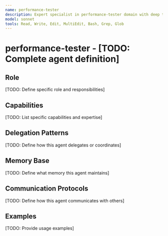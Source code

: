 ```yaml
---
name: performance-tester
description: Expert specialist in performance-tester domain with deep technical memory
model: sonnet
tools: Read, Write, Edit, MultiEdit, Bash, Grep, Glob
---
```


# performance-tester - [TODO: Complete agent definition]

## Role

[TODO: Define specific role and responsibilities]

## Capabilities

[TODO: List specific capabilities and expertise]

## Delegation Patterns

[TODO: Define how this agent delegates or coordinates]

## Memory Base

[TODO: Define what memory this agent maintains]

## Communication Protocols

[TODO: Define how this agent communicates with others]

## Examples

[TODO: Provide usage examples]
